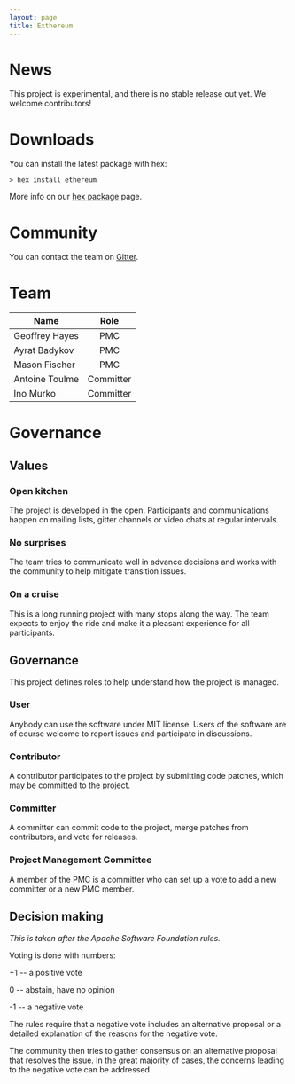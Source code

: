 ```yaml
---
layout: page
title: Exthereum
---
```

# News

This project is experimental, and there is no stable release out yet. We welcome contributors!

# Downloads

You can install the latest package with hex:

`> hex install ethereum`

More info on our [hex package](https://hex.pm/packages/ethereum) page.

# Community

You can contact the team on [Gitter](https://gitter.im/exthereum/exthereum).

# Team

| Name        | Role           |
| ------------- |:-------------:|
| Geoffrey Hayes | PMC |
| Ayrat Badykov | PMC |
| Mason Fischer | PMC |
| Antoine Toulme | Committer |
| Ino Murko | Committer |

# Governance

## Values

### Open kitchen
The project is developed in the open. Participants and communications happen on mailing lists, gitter channels or video chats at regular intervals.

### No surprises
The team tries to communicate well in advance decisions and works with the community to help mitigate transition issues.

### On a cruise
This is a long running project with many stops along the way. The team expects to enjoy the ride and make it a pleasant experience for all participants.

## Governance

This project defines roles to help understand how the project is managed.

### User
Anybody can use the software under MIT license. Users of the software are of course welcome to report issues and participate in discussions.

### Contributor
A contributor participates to the project by submitting code patches, which may be committed to the project.

### Committer
A committer can commit code to the project, merge patches from contributors, and vote for releases.

### Project Management Committee
A member of the PMC is a committer who can set up a vote to add a new committer or a new PMC member.

## Decision making
_This is taken after the Apache Software Foundation rules._

Voting is done with numbers:

+1 -- a positive vote

0 -- abstain, have no opinion

-1 -- a negative vote

The rules require that a negative vote includes an alternative proposal or a detailed explanation of the reasons for the negative vote.

The community then tries to gather consensus on an alternative proposal that resolves the issue. In the great majority of cases, the concerns leading to the negative vote can be addressed.


